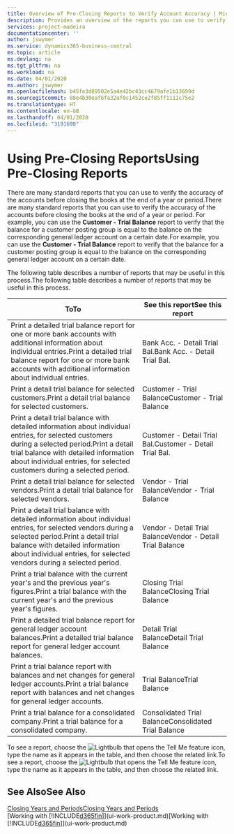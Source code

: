 ```yaml
---
title: Overview of Pre-Closing Reports to Verify Account Accuracy | Microsoft Docs
description: Provides an overview of the reports you can use to verify the accuracy of accounts before closing the books at the end of a year or period.
services: project-madeira
documentationcenter: ''
author: jswymer
ms.service: dynamics365-business-central
ms.topic: article
ms.devlang: na
ms.tgt_pltfrm: na
ms.workload: na
ms.date: 04/01/2020
ms.author: jswymer
ms.openlocfilehash: b45fe3d89502e5a4e42bc43cc4679afe1b13699d
ms.sourcegitcommit: 88e4b30eaf6fa32af0c1452ce2f85ff1111c75e2
ms.translationtype: HT
ms.contentlocale: en-GB
ms.lasthandoff: 04/01/2020
ms.locfileid: "3191698"
---
```

# <a name="using-pre-closing-reports"></a><span data-ttu-id="c74fb-103">Using Pre-Closing Reports</span><span class="sxs-lookup"><span data-stu-id="c74fb-103">Using Pre-Closing Reports</span></span>
<span data-ttu-id="c74fb-104">There are many standard reports that you can use to verify the accuracy of the accounts before closing the books at the end of a year or period.</span><span class="sxs-lookup"><span data-stu-id="c74fb-104">There are many standard reports that you can use to verify the accuracy of the accounts before closing the books at the end of a year or period.</span></span> <span data-ttu-id="c74fb-105">For example, you can use the **Customer - Trial Balance** report to verify that the balance for a customer posting group is equal to the balance on the corresponding general ledger account on a certain date.</span><span class="sxs-lookup"><span data-stu-id="c74fb-105">For example, you can use the **Customer - Trial Balance** report to verify that the balance for a customer posting group is equal to the balance on the corresponding general ledger account on a certain date.</span></span>

<span data-ttu-id="c74fb-106">The following table describes a number of reports that may be useful in this process.</span><span class="sxs-lookup"><span data-stu-id="c74fb-106">The following table describes a number of reports that may be useful in this process.</span></span>

| <span data-ttu-id="c74fb-107">To</span><span class="sxs-lookup"><span data-stu-id="c74fb-107">To</span></span> | <span data-ttu-id="c74fb-108">See this report</span><span class="sxs-lookup"><span data-stu-id="c74fb-108">See this report</span></span> |
| --- | --- |
| <span data-ttu-id="c74fb-109">Print a detailed trial balance report for one or more bank accounts with additional information about individual entries.</span><span class="sxs-lookup"><span data-stu-id="c74fb-109">Print a detailed trial balance report for one or more bank accounts with additional information about individual entries.</span></span> |<span data-ttu-id="c74fb-110">Bank Acc. - Detail Trial Bal.</span><span class="sxs-lookup"><span data-stu-id="c74fb-110">Bank Acc. - Detail Trial Bal.</span></span> |
| <span data-ttu-id="c74fb-111">Print a detail trial balance for selected customers.</span><span class="sxs-lookup"><span data-stu-id="c74fb-111">Print a detail trial balance for selected customers.</span></span> |<span data-ttu-id="c74fb-112">Customer - Trial Balance</span><span class="sxs-lookup"><span data-stu-id="c74fb-112">Customer - Trial Balance</span></span> |
| <span data-ttu-id="c74fb-113">Print a detail trial balance with detailed information about individual entries, for selected customers during a selected period.</span><span class="sxs-lookup"><span data-stu-id="c74fb-113">Print a detail trial balance with detailed information about individual entries, for selected customers during a selected period.</span></span> |<span data-ttu-id="c74fb-114">Customer - Detail Trial Bal.</span><span class="sxs-lookup"><span data-stu-id="c74fb-114">Customer - Detail Trial Bal.</span></span> |
| <span data-ttu-id="c74fb-115">Print a detail trial balance for selected vendors.</span><span class="sxs-lookup"><span data-stu-id="c74fb-115">Print a detail trial balance for selected vendors.</span></span> |<span data-ttu-id="c74fb-116">Vendor - Trial Balance</span><span class="sxs-lookup"><span data-stu-id="c74fb-116">Vendor - Trial Balance</span></span> |
| <span data-ttu-id="c74fb-117">Print a detail trial balance with detailed information about individual entries, for selected vendors during a selected period.</span><span class="sxs-lookup"><span data-stu-id="c74fb-117">Print a detail trial balance with detailed information about individual entries, for selected vendors during a selected period.</span></span> |<span data-ttu-id="c74fb-118">Vendor - Detail Trial Balance</span><span class="sxs-lookup"><span data-stu-id="c74fb-118">Vendor - Detail Trial Balance</span></span> |
| <span data-ttu-id="c74fb-119">Print a trial balance with the current year's and the previous year's figures.</span><span class="sxs-lookup"><span data-stu-id="c74fb-119">Print a trial balance with the current year's and the previous year's figures.</span></span> |<span data-ttu-id="c74fb-120">Closing Trial Balance</span><span class="sxs-lookup"><span data-stu-id="c74fb-120">Closing Trial Balance</span></span> |
| <span data-ttu-id="c74fb-121">Print a detailed trial balance report for general ledger account balances.</span><span class="sxs-lookup"><span data-stu-id="c74fb-121">Print a detailed trial balance report for general ledger account balances.</span></span> |<span data-ttu-id="c74fb-122">Detail Trial Balance</span><span class="sxs-lookup"><span data-stu-id="c74fb-122">Detail Trial Balance</span></span> |
| <span data-ttu-id="c74fb-123">Print a trial balance report with balances and net changes for general ledger accounts.</span><span class="sxs-lookup"><span data-stu-id="c74fb-123">Print a trial balance report with balances and net changes for general ledger accounts.</span></span> |<span data-ttu-id="c74fb-124">Trial Balance</span><span class="sxs-lookup"><span data-stu-id="c74fb-124">Trial Balance</span></span> |
| <span data-ttu-id="c74fb-125">Print a trial balance for a consolidated company.</span><span class="sxs-lookup"><span data-stu-id="c74fb-125">Print a trial balance for a consolidated company.</span></span> |<span data-ttu-id="c74fb-126">Consolidated Trial Balance</span><span class="sxs-lookup"><span data-stu-id="c74fb-126">Consolidated Trial Balance</span></span> |

<span data-ttu-id="c74fb-127">To see a report, choose the ![Lightbulb that opens the Tell Me feature](media/ui-search/search_small.png "Tell me what you want to do") icon, type the name as it appears in the table, and then choose the related link.</span><span class="sxs-lookup"><span data-stu-id="c74fb-127">To see a report, choose the ![Lightbulb that opens the Tell Me feature](media/ui-search/search_small.png "Tell me what you want to do") icon, type the name as it appears in the table, and then choose the related link.</span></span>

## <a name="see-also"></a><span data-ttu-id="c74fb-128">See Also</span><span class="sxs-lookup"><span data-stu-id="c74fb-128">See Also</span></span>
[<span data-ttu-id="c74fb-129">Closing Years and Periods</span><span class="sxs-lookup"><span data-stu-id="c74fb-129">Closing Years and Periods</span></span>](year-close-years-periods.md)  
<span data-ttu-id="c74fb-130">[Working with [!INCLUDE[d365fin](includes/d365fin_md.md)]](ui-work-product.md)</span><span class="sxs-lookup"><span data-stu-id="c74fb-130">[Working with [!INCLUDE[d365fin](includes/d365fin_md.md)]](ui-work-product.md)</span></span>

